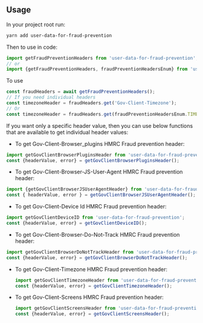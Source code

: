 ## Usage

In your project root run:

```sh
yarn add user-data-for-fraud-prevention
```

Then to use in code:

```js
import getFraudPreventionHeaders from 'user-data-for-fraud-prevention';
// or
import {getFraudPreventionHeaders, fraudPreventionHeadersEnum} from 'user-data-for-fraud-prevention';
```

To use

```js
const fraudHeaders = await getFraudPreventionHeaders();
// If you need individual headers
const timezoneHeader = fraudHeaders.get('Gov-Client-Timezone');
// Or
const timezoneHeader = fraudHeaders.get(fraudPreventionHeadersEnum.TIMEZONE);
```

If you want only a specific header value, then you can use below functions that are available to get individual header values:

* To get Gov-Client-Browser_plugins HMRC Fraud prevention header:
```js
import getGovClientBrowserPluginsHeader from 'user-data-for-fraud-prevention';
const {headerValue, error} = getGovClientBrowserPluginsHeader();
```
* To get Gov-Client-Browser-JS-User-Agent HMRC Fraud prevention header:
```js
import {getGovClientBrowserJSUserAgentHeader} from 'user-data-for-fraud-prevention';
const { headerValue, error } = getGovClientBrowserJSUserAgentHeader();
```
* To get Gov-Client-Device Id HMRC Fraud prevention header:
```js
import getGovClientDeviceID from 'user-data-for-fraud-prevention';
const {headerValue, error} = getGovClientDeviceID();
```

* To get Gov-Client-Browser-Do-Not-Track HMRC Fraud prevention header:
```js
import getGovClientBrowserDoNotTrackHeader from 'user-data-for-fraud-prevention';
const {headerValue, error} = getGovClientBrowserDoNotTrackHeader();
```

* To get Gov-Client-Timezone HMRC Fraud prevention header:
    ```js
    import getGovClientTimezoneHeader from 'user-data-for-fraud-prevention';
    const {headerValue, error} = getGovClientTimezoneHeader();
    ```

* To get Gov-Client-Screens HMRC Fraud prevention header:
    ```js
    import getGovClientScreensHeader from 'user-data-for-fraud-prevention';
    const {headerValue, error} = getGovClientScreensHeader();
    ```
